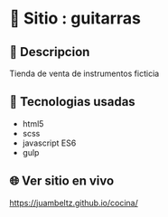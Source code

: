 # :name_badge: Sitio : guitarras

## :newspaper: Descripcion 
Tienda de venta de instrumentos ficticia

## 🧠 Tecnologias usadas
- html5
- scss
- javascript ES6
- gulp

## 🌐 Ver sitio en vivo
https://juambeltz.github.io/cocina/
